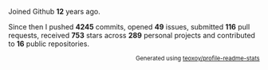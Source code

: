 Joined Github **12** years ago.

Since then I pushed **4245** commits, opened **49** issues, submitted **116** pull requests, received **753** stars across **289** personal projects and contributed to **16** public repositories.

<p align="right"><sub>Generated using <a href="https://github.com/marketplace/actions/profile-readme-stats">teoxoy/profile-readme-stats</a></sub></p>
